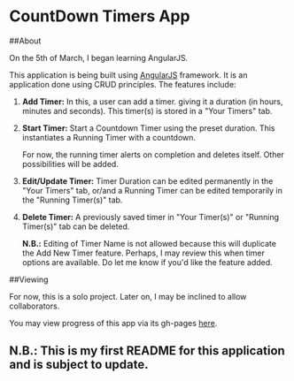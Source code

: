 # CountDown Timers App

##About

On the 5th of March, I began learning AngularJS.

This application is being built using [AngularJS](http://angularjs.org) framework.
It is an application done using CRUD principles.
The features include:

1. **Add Timer:** In this, a user can add a timer. giving it a duration (in hours, minutes and seconds). This timer(s) is stored in a "Your Timers" tab.

2. **Start Timer:** Start a Countdown Timer using the preset duration. This instantiates a Running Timer with a countdown. 

	For now, the running timer alerts on completion and deletes itself. Other possibilities will be added. 

3. **Edit/Update Timer:** Timer Duration can be edited permanently in the "Your Timers" tab, or/and a Running Timer can be edited temporarily in the "Running Timer(s)" tab. 

4. **Delete Timer:** A previously saved timer in "Your Timer(s)" or "Running Timer(s)" tab can be deleted.

	**N.B.:** Editing of Timer Name is not allowed because this will duplicate the Add New Timer feature. Perhaps, I may review this when timer options are available. Do let me know if you'd like the feature added.


##Viewing

For now, this is a solo project. Later on, I may be inclined to allow collaborators.

You may view progress of this app via its gh-pages [here](http://andela-tsokari.github.io/timers).

## **N.B.:** This is my first README for this application and is subject to update.